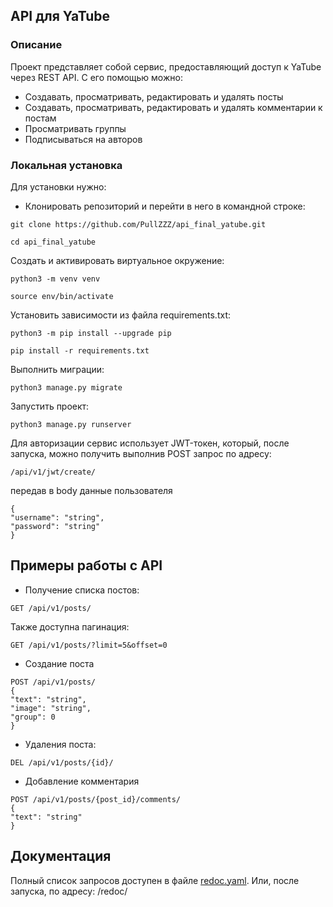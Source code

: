 ## API для YaTube
### Описание
 Проект представляет собой сервис, предоставляющий доступ к YaTube через REST API.
С его помощью можно:
- Создавать, просматривать, редактировать и удалять посты
- Создавать, просматривать, редактировать и удалять комментарии к постам
- Просматривать группы
- Подписываться на авторов
### Локальная установка
Для установки нужно:
- Клонировать репозиторий и перейти в него в командной строке:

```
git clone https://github.com/PullZZZ/api_final_yatube.git

cd api_final_yatube
```

Cоздать и активировать виртуальное окружение:

```
python3 -m venv venv

source env/bin/activate
```

Установить зависимости из файла requirements.txt:

```
python3 -m pip install --upgrade pip

pip install -r requirements.txt
```

Выполнить миграции:

```
python3 manage.py migrate
```

Запустить проект:

```
python3 manage.py runserver
```
Для авторизации сервис использует JWT-токен, который, после запуска, можно получить выполнив POST запрос по адресу:
```
/api/v1/jwt/create/
```
передав в body данные пользователя
```
{
"username": "string",
"password": "string"
}
```

## Примеры работы с API
- Получение списка постов:
```
GET /api/v1/posts/
```
Также доступна пагинация:
```
GET /api/v1/posts/?limit=5&offset=0
```
- Создание поста
```
POST /api/v1/posts/
{
"text": "string",
"image": "string",
"group": 0
}
```
- Удаления поста:
```
DEL /api/v1/posts/{id}/
```
- Добавление комментария
```
POST /api/v1/posts/{post_id}/comments/
{
"text": "string"
}
```
## Документация
Полный список запросов доступен в файле [redoc.yaml](https://github.com/PullZZZ/api_final_yatube/blob/master/yatube_api/static/redoc.yaml).
Или, после запуска, по адресу: /redoc/
